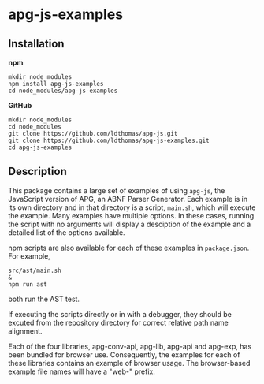 # apg-js-examples

## Installation

**npm**

```
mkdir node_modules
npm install apg-js-examples
cd node_modules/apg-js-examples
```

**GitHub**

```
mkdir node_modules
cd node_modules
git clone https://github.com/ldthomas/apg-js.git
git clone https://github.com/ldthomas/apg-js-examples.git
cd apg-js-examples
```

## Description

This package contains a large set of examples of using `apg-js`,
the JavaScript version of APG, an ABNF Parser Generator.
Each example is in its own directory and in that directory is
a script, `main.sh`, which will execute the example. Many examples
have multiple options. In these cases, running the script with
no arguments will display a desciption of the example and a
detailed list of the options available.

npm scripts are also available for each of these examples
in `package.json`. For example,

```
src/ast/main.sh
&
npm run ast
```

both run the AST test.

If executing the scripts directly or in with a debugger, they should be
excuted from the repository directory for correct relative path name alignment.

Each of the four libraries, apg-conv-api, apg-lib, apg-api and apg-exp,
has been bundled for browser use. Consequently, the examples for
each of these libraries contains an example of browser usage.
The browser-based example file names will have a "web-" prefix.
